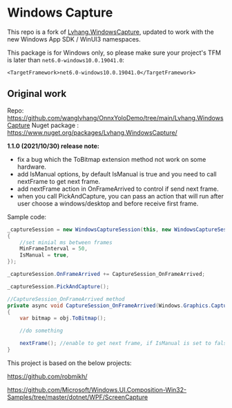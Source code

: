 # Windows Capture

This repo is a fork of [Lvhang.WindowsCapture](https://github.com/wanglvhang/OnnxYoloDemo/tree/main/Lvhang.WindowsCapture), updated to work with the new Windows App SDK / WinUI3 namespaces.

This package is for Windows only, so please make sure your project's TFM is later than `net6.0-windows10.0.19041.0`:

`<TargetFramework>net6.0-windows10.0.19041.0</TargetFramework>`

## Original work

Repo: https://github.com/wanglvhang/OnnxYoloDemo/tree/main/Lvhang.WindowsCapture
Nuget package : https://www.nuget.org/packages/Lvhang.WindowsCapture/

**1.1.0 (2021/10/30) release note:**

* fix a bug which the ToBitmap extension method not work on some hardware.
* add IsManual options, by default IsManual is true and you need to call nextFrame to get next frame.
* add nextFrame action in OnFrameArrived to control if send next frame.
* when you call PickAndCapture, you can pass an action that will run after user choose a windows/desktop and before receive first frame.

Sample code:

```C#
_captureSession = new WindowsCaptureSession(this, new WindowsCaptureSessionOptions()
{
    //set minial ms between frames
    MinFrameInterval = 50,
    IsManual = true,
});

_captureSession.OnFrameArrived += CaptureSession_OnFrameArrived;

_captureSession.PickAndCapture();

//CaptureSession_OnFrameArrived method
private async void CaptureSession_OnFrameArrived(Windows.Graphics.Capture.Direct3D11CaptureFrame frame, Action nextFrame)
{
    var bitmap = obj.ToBitmap();

    //do something

    nextFrame(); //enable to get next frame, if IsManual is set to false, you don't have to call this method to get next frame.
}
```

This project is based on the below projects:

https://github.com/robmikh/

https://github.com/Microsoft/Windows.UI.Composition-Win32-Samples/tree/master/dotnet/WPF/ScreenCapture
